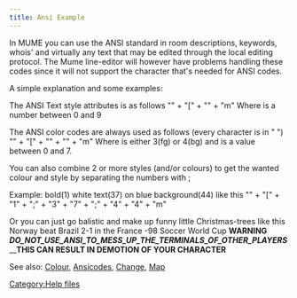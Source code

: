 ```yaml
---
title: Ansi Example
---
```


In MUME you can use the ANSI standard in room descriptions, keywords,
whois' and virtually any text that may be edited through the local
editing protocol. The Mume line-editor will however have problems
handling these codes since it will not support the <esc> character
that's needed for ANSI codes.

A simple explanation and some examples:

The ANSI Text style attributes is as follows "<esc>" + "\[" +
"<attribute>" + "m" Where <attribute> is a number between 0 and 9

The ANSI color codes are always used as follows (every character is in "
") "<esc>" + "\[" + "<attribute>" + "<colour>" + "m" Where <attribute>
is either 3(fg) or 4(bg) and <colour> is a value between 0 and 7.

You can also combine 2 or more styles (and/or colours) to get the wanted
colour and style by separating the numbers with ;

Example: bold(1) white text(37) on blue background(44) like this
"<esc>" + "\[" + "1" + ";" + "3" + "7" + ";" + "4" + "4" + "m"

Or you can just go balistic and make up funny little Christmas-trees
like this Norway beat Brazil 2-1 in the France -98 Soccer World Cup
__________________________________WARNING__________________________________
_________DO_NOT_USE_ANSI_TO_MESS_UP_THE_TERMINALS_OF_OTHER_PLAYERS_________
________________THIS CAN RESULT IN DEMOTION OF YOUR
CHARACTER______________

See also: [Colour](Colour "wikilink"),
[Ansicodes](Ansicodes "wikilink"), [Change](Change "wikilink"),
[Map](Map "wikilink")

[Category:Help files](Category:Help_files "wikilink")